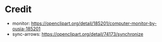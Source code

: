 
# Credit

- monitor: https://openclipart.org/detail/185201/computer-monitor-by-ousia-185201
- sync-arrows: https://openclipart.org/detail/74173/synchronize
